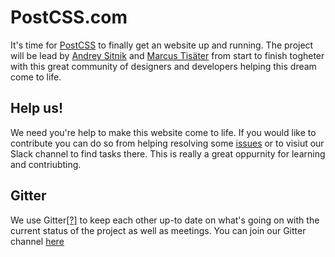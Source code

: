 # PostCSS.com

It's time for [PostCSS](https://github.com/postcss/postcss) to finally get an website up and running. The project will be lead by [Andrey Sitnik](https://github.com/ai) and [Marcus Tisäter](https://github.com/marcustisater) from start to finish togheter with this great community of designers and developers helping this dream come to life. 

## Help us!

We need you're help to make this website come to life. If you would like to contribute you can do so from helping resolving some [issues](https://github.com/postcss/postcss.com/issues) or to visiut our Slack channel to find tasks there. This is really a great oppurnity for learning and contriubting.  

## Gitter

We use Gitter[[?]](https://gitter.im) to keep each other up-to date on what's going on with the current status of the project as well as meetings. You can join our Gitter channel [here](https://gitter.im/postcss/postcss.com)  

